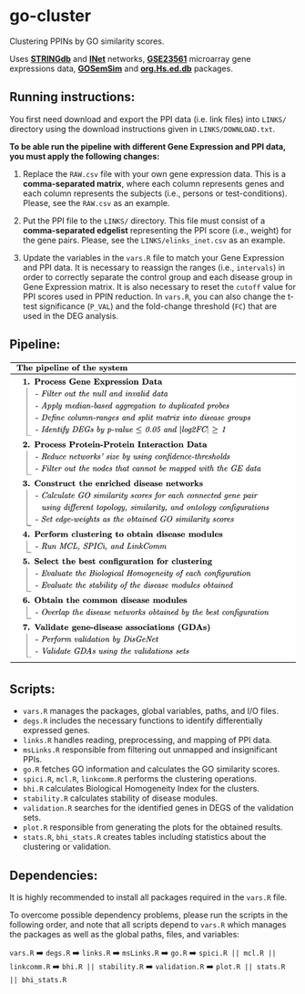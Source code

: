 # go-cluster
Clustering PPINs by GO similarity scores.

Uses [**STRINGdb**](https://string-db.org/) and [**INet**](https://journals.plos.org/plosone/article?id=10.1371/journal.pone.0190029) networks, [**GSE23561**](https://www.ncbi.nlm.nih.gov/geo/query/acc.cgi?acc=GSE23561) microarray gene expressions data, [**GOSemSim**](https://bioconductor.org/packages/release/bioc/vignettes/GOSemSim/inst/doc/GOSemSim.html) and [**org.Hs.ed.db**](https://bioconductor.org/packages/release/data/annotation/manuals/org.Hs.eg.db/man/org.Hs.eg.db.pdf) packages.

## Running instructions:
You first need download and export the PPI data (i.e. link files) into ``LINKS/`` directory using the download instructions given in ``LINKS/DOWNLOAD.txt``.

**To be able run the pipeline with different Gene Expression and PPI data, you must apply the following changes:**

1) Replace the ``RAW.csv`` file with your own gene expression data. This is a **comma-separated matrix**, where each column represents genes and each column represents the subjects (i.e., persons or test-conditions). Please, see the ``RAW.csv`` as an example.

2) Put the PPI file to the ``LINKS/`` directory. This file must consist of a **comma-separated edgelist** representing the PPI score (i.e., weight) for the gene pairs. Please, see the ``LINKS/elinks_inet.csv`` as an example.

3) Update the variables in the ``vars.R`` file to match your Gene Expression and PPI data. It is necessary to reassign the ranges (i.e., ``intervals``) in order to correctly separate the control group and each disease group in Gene Expression matrix. It is also necessary to reset the ``cutoff`` value for PPI scores used in PPIN reduction. In ``vars.R``, you can also change the t-test significance (``P_VAL``) and the fold-change threshold (``FC``) that are used in the DEG analysis.


## Pipeline:

<a target="_blank" rel="noopener noreferrer" href="https://raw.githubusercontent.com/smtnkc/go-cluster/master/pipeline.png"><img src="https://raw.githubusercontent.com/smtnkc/go-cluster/master/pipeline.png" alt="Pipeline" width="600px"></a>

## Scripts:

* ``vars.R`` manages the packages, global variables, paths, and I/O files.
* ``degs.R`` includes the necessary functions to identify differentially expressed genes.
* ``links.R`` handles reading, preprocessing, and mapping of PPI data.
* ``msLinks.R`` responsible from filtering out unmapped and insignificant PPIs.
* ``go.R`` fetches GO information and calculates the GO similarity scores.
* ``spici.R``, ``mcl.R``, ``linkcomm.R`` performs the clustering operations.
* ``bhi.R`` calculates Biological Homogeneity Index for the clusters.
* ``stability.R`` calculates stability of disease modules.
* ``validation.R`` searches for the identified genes in DEGS of the validation sets.
* ``plot.R`` responsible from generating the plots for the obtained results.
* ``stats.R``, ``bhi_stats.R`` creates tables including statistics about the clustering or validation.


## Dependencies:
It is highly recommended to install all packages required in the ``vars.R`` file.

To overcome possible dependency problems, please run the scripts in the following order, and note that all scripts depend to ``vars.R`` which manages the packages as well as the global paths, files, and variables:

``vars.R`` :arrow_right: ``degs.R`` :arrow_right: ``links.R`` :arrow_right: ``msLinks.R`` :arrow_right: ``go.R`` :arrow_right: ``spici.R || mcl.R || linkcomm.R`` :arrow_right: ``bhi.R || stability.R`` :arrow_right: ``validation.R`` :arrow_right: ``plot.R || stats.R || bhi_stats.R``
